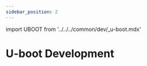 ```yaml
---
sidebar_position: 2
---
```


import UBOOT from '../../../common/dev/\_u-boot.mdx'

# U-boot Development

<UBOOT model="Radxa ROCK 3B" profile="latest" product="rock-3b"/>
